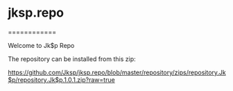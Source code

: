 # jksp.repo
============

Welcome to Jk$p Repo

The repository can be installed from this zip:

https://github.com/Jksp/jksp.repo/blob/master/repository/zips/repository.Jk$p/repository.Jk$p.1.0.1.zip?raw=true
